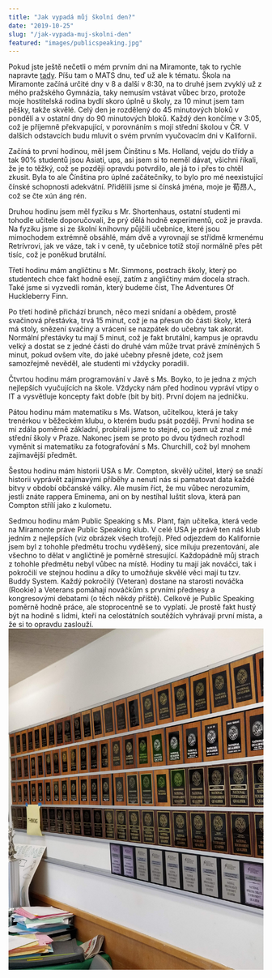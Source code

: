```yaml
---
title: "Jak vypadá můj školní den?"
date: "2019-10-25"
slug: "/jak-vypada-muj-skolni-den"
featured: "images/publicspeaking.jpg"
---
```


Pokud jste ještě nečetli o mém prvním dni na Miramonte, tak to rychle napravte [tady](https://blog.erikstoklasa.cz/2019/10/24/prvni-den-na-kalifornske-skole/). Píšu tam o MATS dnu, teď už ale k tématu. Škola na Miramonte začíná určité dny v 8 a další v 8:30, na to druhé jsem zvyklý už z mého pražského Gymnázia, taky nemusím vstávat vůbec brzo, protože moje hostitelská rodina bydlí skoro úplně u školy, za 10 minut jsem tam pěšky, takže skvělé. Celý den je rozdělený do 45 minutových bloků v pondělí a v ostatní dny do 90 minutových bloků. Každý den končíme v 3:05, což je příjemně překvapující, v porovnáním s mojí střední školou v ČR. V dalších odstavcích budu mluvit o svém prvním vyučovacím dni v Kalifornii.

Začíná to první hodinou, měl jsem Čínštinu s Ms. Holland, vejdu do třídy a tak 90% studentů jsou Asiati, ups, asi jsem si to neměl dávat, všichni říkali, že je to těžký, což se později opravdu potvrdilo, ale já to i přes to chtěl zkusit. Byla to ale Čínština pro úplné začátečníky, to bylo pro mé neexistující čínské schopnosti adekvátní. Přidělili jsme si čínská jména, moje je 荀昂人, což se čte xún áng rén.

Druhou hodinu jsem měl fyziku s Mr. Shortenhaus, ostatní studenti mi tohodle učitele doporučovali, že prý dělá hodně experimentů, což je pravda. Na fyziku jsme si ze školní knihovny půjčili učebnice, které jsou mimochodem extrémně obsáhlé, mám dvě a vyrovnají se střídmě krmenému Retrívrovi, jak ve váze, tak i v ceně, ty učebnice totiž stojí normálně přes pět tisíc, což je poněkud brutální.

Třetí hodinu mám angličtinu s Mr. Simmons, postrach školy, který po studentech chce fakt hodně esejí, zatím z angličtiny mám docela strach. Také jsme si vyzvedli román, který budeme číst, The Adventures Of Huckleberry Finn.

Po třetí hodině přichází brunch, něco mezi snídaní a obědem, prostě svačinová přestávka, trvá 15 minut, což je na přesun do části školy, která má stoly, snězení svačiny a vrácení se nazpátek do učebny tak akorát. Normální přestávky tu mají 5 minut, což je fakt brutální, kampus je opravdu velký a dostat se z jedné části do druhé vám může trvat právě zmíněných 5 minut, pokud ovšem víte, do jaké učebny přesně jdete, což jsem samozřejmě nevěděl, ale studenti mi vždycky poradili.

Čtvrtou hodinu mám programování v Javě s Ms. Boyko, to je jedna z mých nejlepších vyučujících na škole. Vždycky nám před hodinou vypráví vtipy o IT a vysvětluje koncepty fakt dobře (bit by bit). První dojem na jedničku.

Pátou hodinu mám matematiku s Ms. Watson, učitelkou, která je taky trenérkou v běžeckém klubu, o kterém budu psát později. První hodina se mi zdála poměrně základní, probírali jsme to stejné, co jsem už znal z mé střední školy v Praze. Nakonec jsem se proto po dvou týdnech rozhodl vyměnit si matematiku za fotografování s Ms. Churchill, což byl mnohem zajímavější předmět.

Šestou hodinu mám historii USA s Mr. Compton, skvělý učitel, který se snaží historii vyprávět zajímavými příběhy a nenutí nás si pamatovat data každé bitvy v období občanské války. Ale musím říct, že mu vůbec nerozumím, jestli znáte rappera Eminema, ani on by nestíhal luštit slova, která pan Compton střílí jako z kulometu.

Sedmou hodinu mám Public Speaking s Ms. Plant, fajn učitelka, která vede na Miramonte práve Public Speaking klub. V celé USA je právě ten náš klub jedním z nejlepších (viz obrázek všech trofejí). Před odjezdem do Kalifornie jsem byl z tohohle předmětu trochu vyděšený, sice miluju prezentování, ale všechno to dělat v angličtině je poměrně stresující. Každopádně můj strach z tohohle předmětu nebyl vůbec na místě. Hodiny tu mají jak nováčci, tak i pokročilí ve stejnou hodinu a díky to umožňuje skvělé věci mají tu tzv. Buddy System. Každý pokročilý (Veteran) dostane na starosti nováčka (Rookie) a Veterans pomáhají nováčkům s prvními přednesy a kongresovými debatami (o těch někdy příště). Celkově je Public Speaking poměrně hodně práce, ale stoprocentně se to vyplatí. Je prostě fakt hustý být na hodině s lidmi, kteří na celostátních soutěžích vyhrávají první místa, a že si to opravdu zaslouží.
![Trofeje public speaking klubu](images/publicspeaking.jpg)
